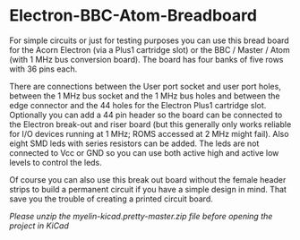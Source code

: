 # Electron-BBC-Atom-Breadboard
For simple circuits or just for testing purposes you can use this bread board for the Acorn Electron (via a Plus1 cartridge slot) or the BBC / Master / Atom (with 1 MHz bus conversion board). The board has four banks of five rows with 36 pins each.

There are connections between the User port socket and user port holes, between the 1 MHz bus socket and the 1 MHz bus holes and between the edge connector and the 44 holes for the Electron Plus1 cartridge slot.
Optionally you can add a 44 pin header so the board can be connected to the Electron break-out and riser board (but this generally only works reliable for I/O devices running at 1 MHz; ROMS accessed at 2 MHz might fail). Also eight SMD leds with series resistors can be added. The leds are not connected to Vcc or GND so you can use both active high and active low levels to control the leds. 

Of course you can also use this break out board without the female header strips to build a permanent circuit if you have a simple design in mind. That save you the trouble of creating a printed circuit board.
                                                 
*Please unzip the myelin-kicad.pretty-master.zip file before opening the project in KiCad*
